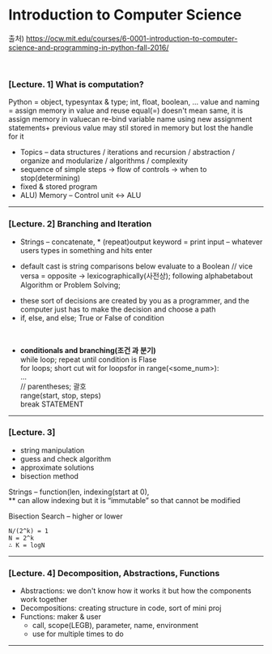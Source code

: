 # Introduction to Computer Science  
출처) https://ocw.mit.edu/courses/6-0001-introduction-to-computer-science-and-programming-in-python-fall-2016/  

<br/>

### [Lecture. 1] What is computation?

Python = object, typesyntax & type; int, float, boolean, ... value and naming = assign memory in value and reuse equal(=) doesn't mean same, 
it is assign memory in valuecan re-bind variable name using new assignment statements+ previous value may stil stored in memory but lost the handle for it
 * Topics – data structures / iterations and recursion / abstraction / organize and modularize / algorithms / complexity
 * sequence of simple steps -> flow of controls -> when to stop(determining)
 * fixed & stored program
 * ALU) Memory – Control unit <-> ALU

---

### [Lecture. 2] Branching and Iteration

* Strings – concatenate, * (repeat)output keyword = print
input – whatever users types in something and hits enter
- default cast is string comparisons below evaluate to a Boolean
  // vice versa = opposite → lexicographically(사전상); following alphabetabout Algorithm or Problem Solving;
* these sort of decisions are created by you as a programmer, and the computer just has to make the decision and choose a path
* if, else, and else; True or False of condition  
<br/>

* **conditionals and branching(조건 과 분기)**  
while loop; repeat until condition is Flase   
for loops; short cut wit for loopsfor <variable> in range(<some_num>):   
  <expression> ...   
  // parentheses; 괄호   
  range(start, stop, steps)   
  break STATEMENT    

---

### [Lecture. 3]
- string manipulation  
- guess and check algorithm  
- approximate solutions  
- bisection method  

Strings – function(len, indexing(start at 0),  
** can allow indexing but it is “immutable” so that cannot be modified  
    
Bisection Search – higher or lower  
```
N/(2^k) = 1  
N = 2^k  
∴ K = logN  
```

---

### [Lecture. 4] Decomposition, Abstractions, Functions

* Abstractions: we don't know how it works it but how the components work together
* Decompositions: creating structure in code, sort of mini proj
* Functions: maker & user
  - call, scope(LEGB), parameter, name, environment
  - use for multiple times to do

---
